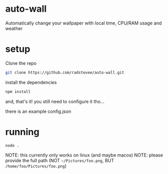 # auto-wall
Automatically change your wallpaper with local time, CPU/RAM usage and weather

# setup

Clone the repo

```bash
git clone https://github.com/radstevee/auto-wall.git
```

install the dependencies

```bash
npm install
```

and, that's it! you still need to configure it tho...

there is an example config.json

# running

```bash
node .
```

NOTE: this currently only works on linux (and maybe macos)
NOTE: please provide the full path (NOT `~/Pictures/foo.png`, BUT `/home/foo/Pictures/foo.png`)
